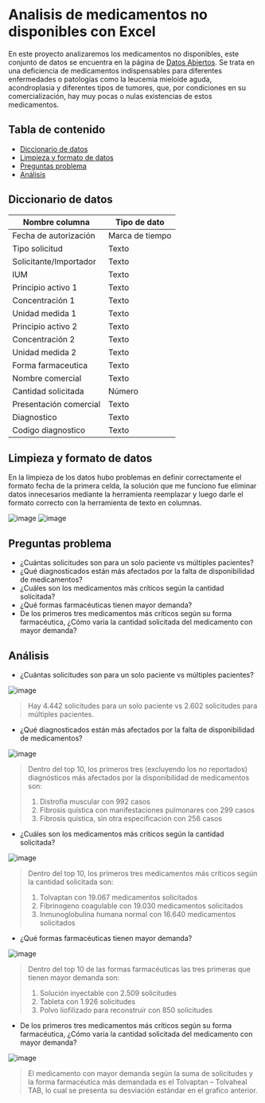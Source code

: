 # Analisis de medicamentos no disponibles con Excel

En este proyecto analizaremos los medicamentos no disponibles, este conjunto de datos se encuentra en la página de [Datos Abiertos](https://www.datos.gov.co/d/sdmr-tfmf). Se trata en una deficiencia de medicamentos indispensables para diferentes enfermedades o patologías como la leucemia mieloide aguda, acondroplasia y diferentes tipos de tumores, que, por condiciones en su comercialización, hay muy pocas o nulas existencias de estos medicamentos.

## Tabla de contenido

- [Diccionario de datos](#diccionario-de-datos)
- [Limpieza y formato de datos](#limpieza-y-formato-de-datos)
- [Preguntas problema](#preguntas-problema)
- [Análisis](#análisis)

## Diccionario de datos

| Nombre columna | Tipo de dato |
| --- | --- |
| Fecha de autorización | Marca de tiempo |
| Tipo solicitud | Texto |
| Solicitante/Importador | Texto |
| IUM| Texto |
| Principio activo 1 | Texto |
| Concentración 1 | Texto |
| Unidad medida 1 | Texto |
| Principio activo 2 | Texto |
| Concentración 2 | Texto |
| Unidad medida 2 | Texto |
| Forma farmaceutica | Texto |
| Nombre comercial | Texto |
| Cantidad solicitada | Número |
| Presentación comercial | Texto |
| Diagnostico | Texto |
| Codigo diagnostico | Texto |

## Limpieza y formato de datos

En la limpieza de los datos hubo problemas en definir correctamente el formato fecha de la primera celda, la solución que me funciono fue eliminar datos innecesarios mediante la herramienta reemplazar y luego darle el formato correcto con la herramienta de texto en columnas.

![image](https://github.com/user-attachments/assets/62df0001-580d-4d2c-b3c7-4a1270d68689)
![image](https://github.com/user-attachments/assets/bebe9e25-ba99-4689-bedc-5889cacf6a68)

## Preguntas problema

- ¿Cuántas solicitudes son para un solo paciente vs múltiples pacientes?
- ¿Qué diagnosticados están más afectados por la falta de disponibilidad de medicamentos?
- ¿Cuáles son los medicamentos más críticos según la cantidad solicitada?
- ¿Qué formas farmacéuticas tienen mayor demanda?
- De los primeros tres medicamentos más críticos según su forma farmacéutica, ¿Cómo varia la cantidad solicitada del medicamento con mayor demanda?

## Análisis

- ¿Cuántas solicitudes son para un solo paciente vs múltiples pacientes?

![image](https://github.com/user-attachments/assets/fe6984d3-5625-42b6-bf07-09865927ad0d)

> Hay 4.442 solicitudes para un solo paciente vs 2.602 solicitudes para múltiples pacientes.

- ¿Qué diagnosticados están más afectados por la falta de disponibilidad de medicamentos?

![image](https://github.com/user-attachments/assets/687c63da-3f0c-4717-8c05-691fda4caad7)

> Dentro del top 10, los primeros tres (excluyendo los no reportados) diagnósticos más afectados por la disponibilidad de medicamentos son:
  > 1.	Distrofia muscular con 992 casos
  > 2.	Fibrosis quística con manifestaciones pulmonares con 299 casos
  > 3.	Fibrosis quística, sin otra especificación con 256 casos

- ¿Cuáles son los medicamentos más críticos según la cantidad solicitada?

![image](https://github.com/user-attachments/assets/1ceb20d2-1620-4373-ab9e-a95b648b6373)

> Dentro del top 10, los primeros tres medicamentos más críticos según la cantidad solicitada son:
>   1.	Tolvaptan con 19.067 medicamentos solicitados
>   2.	Fibrinogeno coagulable con 19.030 medicamentos solicitados
>   3.	Inmunoglobulina humana normal con 16.640 medicamentos solicitados

- ¿Qué formas farmacéuticas tienen mayor demanda?

![image](https://github.com/user-attachments/assets/7d183469-fb71-4bea-ab36-e2e2b3da9ce3)

> Dentro del top 10 de las formas farmacéuticas las tres primeras que tienen mayor demanda son:
>   1.	Solución inyectable con 2.509 solicitudes
>   2.	Tableta con 1.926 solicitudes
>   3.	Polvo liofilizado para reconstruir con 850 solicitudes

- De los primeros tres medicamentos más críticos según su forma farmacéutica, ¿Cómo varia la cantidad solicitada del medicamento con mayor demanda?

![image](https://github.com/user-attachments/assets/f9c371b6-cec7-4cb0-a790-338971c3283a)

> El medicamento con mayor demanda según la suma de solicitudes y la forma farmacéutica más demandada es el Tolvaptan – Tolvaheal TAB, lo cual se presenta su desviación estándar en el grafico anterior.
